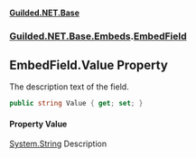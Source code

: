 #### [Guilded.NET.Base](Guilded_NET_Base.md 'Guilded.NET.Base')
### [Guilded.NET.Base.Embeds](Guilded_NET_Base.md#Guilded_NET_Base_Embeds 'Guilded.NET.Base.Embeds').[EmbedField](EmbedField.md 'Guilded.NET.Base.Embeds.EmbedField')
## EmbedField.Value Property
The description text of the field.  
```csharp
public string Value { get; set; }
```
#### Property Value
[System.String](https://docs.microsoft.com/en-us/dotnet/api/System.String 'System.String')
Description
